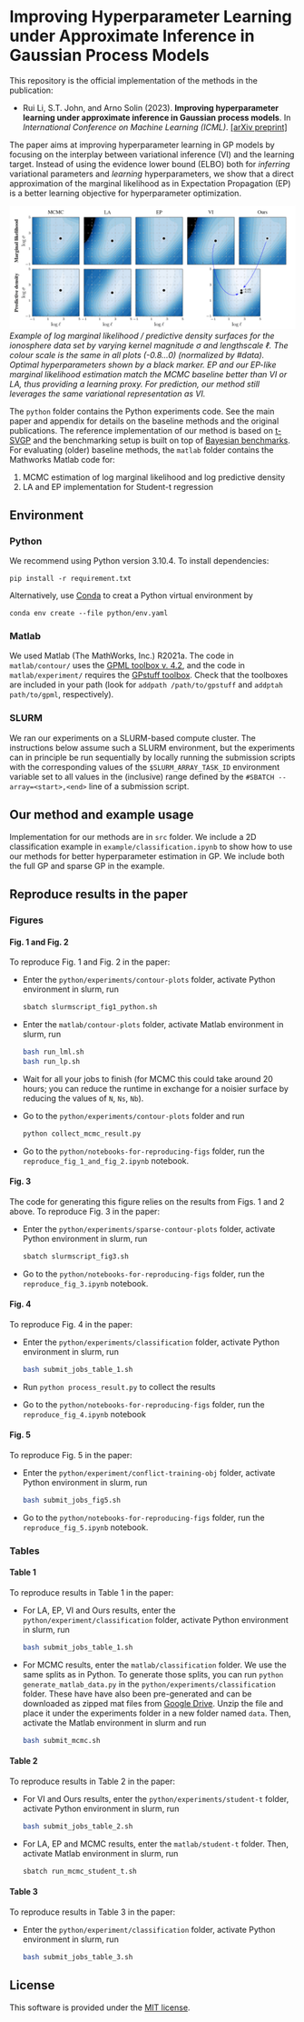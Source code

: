 # Improving Hyperparameter Learning under Approximate Inference in Gaussian Process Models

This repository is the official implementation of the methods in the publication:

* Rui Li, S.T. John, and Arno Solin (2023). **Improving hyperparameter learning under approximate inference in Gaussian process models**. In *International Conference on Machine Learning (ICML)*. [[arXiv preprint]](https://arxiv.org/abs/2306.04201)

The paper aims at improving hyperparameter learning in GP models by focusing on the interplay between variational inference (VI) and the learning target. Instead of using the evidence lower bound (ELBO) both for *inferring* variational parameters and *learning* hyperparameters, we show that a direct approximation of the marginal likelihood as in Expectation Propagation (EP) is a better learning objective for hyperparameter optimization.

![Likelihood surfaces for ionosphere](ionosphere-example.png)
*Example of log marginal likelihood / predictive density surfaces for the ionosphere data set by varying kernel magnitude σ and lengthscale ℓ. The colour scale is the same in all plots (-0.8...0) (normalized by #data). Optimal hyperparameters shown by a black marker. EP and our EP-like marginal likelihood estimation match the MCMC baseline better than VI or LA, thus providing a learning proxy. For prediction, our method still leverages the same variational representation as VI.*

The `python` folder contains the Python experiments code. See the main paper and appendix for details on the baseline methods and the original publications. The reference implementation of our method is based on [t-SVGP](https://github.com/AaltoML/t-SVGP) and the benchmarking setup is built on top of [Bayesian benchmarks](https://github.com/secondmind-labs/bayesian_benchmarks/).
For evaluating (older) baseline methods, the `matlab` folder contains the Mathworks Matlab code for:
1. MCMC estimation of log marginal likelihood and log predictive density
2. LA and EP implementation for Student-t regression

## Environment

### Python
We recommend using Python version 3.10.4. To install dependencies:
```
pip install -r requirement.txt
```

Alternatively, use [Conda](https://www.anaconda.com/download) to creat a Python virtual environment by
```
conda env create --file python/env.yaml
```

### Matlab
We used Matlab (The MathWorks, Inc.) R2021a. The code in `matlab/contour/` uses the [GPML toolbox v. 4.2](http://gaussianprocess.org/gpml/code/matlab/doc/), and the code in `matlab/experiment/` requires the [GPstuff toolbox](https://github.com/gpstuff-dev/gpstuff/tree/c7d797d8ff09da845613165b0f94030e36d501e5). Check that the toolboxes are included in your path (look for `addpath /path/to/gpstuff` and `addptah path/to/gpml`, respectively).

### SLURM
We ran our experiments on a SLURM-based compute cluster. The instructions below assume such a SLURM environment, but the experiments can in principle be run sequentially by locally running the submission scripts with the corresponding values of the `$SLURM_ARRAY_TASK_ID` environment variable set to all values in the (inclusive) range defined by the `#SBATCH --array=<start>,<end>` line of a submission script.

## Our method and example usage 

Implementation for our methods are in `src` folder. We include a 2D classification example in `example/classification.ipynb` to show how to use our methods for better hyperparameter estimation in GP. We include both the full GP and sparse GP in the example.

## Reproduce results in the paper

### Figures

#### Fig. 1 and Fig. 2
To reproduce Fig. 1 and Fig. 2 in the paper:
* Enter the `python/experiments/contour-plots` folder, activate Python environment in slurm, run
  ```bash
  sbatch slurmscript_fig1_python.sh
  ```
  
* Enter the `matlab/contour-plots` folder, activate Matlab environment in slurm, run
  ```bash
  bash run_lml.sh
  bash run_lp.sh
  ```
  
* Wait for all your jobs to finish (for MCMC this could take around 20 hours; you can reduce the runtime in exchange for a noisier surface by reducing the values of `N`, `Ns`, `Nb`).

* Go to the `python/experiments/contour-plots` folder and run
  ```bash
  python collect_mcmc_result.py
  ```

* Go to the `python/notebooks-for-reproducing-figs` folder, run the `reproduce_fig_1_and_fig_2.ipynb` notebook.

#### Fig. 3
The code for generating this figure relies on the results from Figs. 1 and 2 above.
To reproduce Fig. 3 in the paper:

* Enter the `python/experiments/sparse-contour-plots` folder, activate Python environment in slurm, run
  ```bash
  sbatch slurmscript_fig3.sh
  ```

* Go to the `python/notebooks-for-reproducing-figs` folder, run the `reproduce_fig_3.ipynb` notebook.

#### Fig. 4
To reproduce Fig. 4 in the paper:
* Enter the `python/experiments/classification` folder, activate Python environment in slurm, run
  ```bash
  bash submit_jobs_table_1.sh
  ```

* Run `python process_result.py` to collect the results

* Go to the `python/notebooks-for-reproducing-figs` folder, run the `reproduce_fig_4.ipynb` notebook

#### Fig. 5
To reproduce Fig. 5 in the paper:
* Enter the `python/experiment/conflict-training-obj` folder, activate Python environment in slurm, run
  ```bash
  bash submit_jobs_fig5.sh
  ```

* Go to the `python/notebooks-for-reproducing-figs` folder, run the `reproduce_fig_5.ipynb` notebook.

### Tables

#### Table 1
To reproduce results in Table 1 in the paper:
* For LA, EP, VI and Ours results, enter the `python/experiment/classification` folder, activate Python environment in slurm, run
  ```bash
  bash submit_jobs_table_1.sh
  ```

* For MCMC results, enter the  `matlab/classification` folder. We use the same splits as in Python. To generate those splits, you can run `python generate_matlab_data.py` in the `python/experiments/classification` folder. These have have also been pre-generated and can be downloaded as zipped mat files from [Google Drive](https://drive.google.com/file/d/1hhx3wzdDtTmpKgdb6isPr5EJ7lDO8UeN/view?usp=sharing). Unzip the file and place it under the experiments folder in a new folder named `data`. Then, activate the Matlab environment in slurm and run
  ```bash
  bash submit_mcmc.sh
  ```

#### Table 2
To reproduce results in Table 2 in the paper:
* For VI and Ours results, enter the `python/experiments/student-t` folder, activate Python environment in slurm, run
  ```bash
  bash submit_jobs_table_2.sh
  ```
  
* For LA, EP and MCMC results, enter the `matlab/student-t` folder. Then, activate Matlab environment in slurm, run
  ```bash
  sbatch run_mcmc_student_t.sh
  ```

#### Table 3
To reproduce results in Table 3 in the paper:
* Enter the `python/experiment/classification` folder, activate Python environment in slurm, run
  ```bash
  bash submit_jobs_table_3.sh
  ```

## License

This software is provided under the [MIT license](LICENSE).
